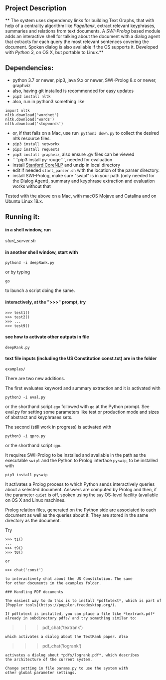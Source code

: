 ## Project Description

** The system uses dependency links for building Text Graphs, that with help of a centrality algorithm like *PageRank*, extract relevant keyphrases, summaries and relations from text documents. A *SWI-Prolog* based module adds an interactive shell for talking about the document with a dialog agent that extracts for each query the most relevant sentences covering the document. Spoken dialog is also available if the OS supports it. Developed with *Python 3*, on OS X, but portable to Linux.**


## Dependencies:

- python 3.7 or newer, pip3, java 9.x or newer, SWI-Prolog 8.x or newer, graphviz
- also, having git installed is recommended for easy updates
- ```pip3 install nltk```
-  also, run in python3 something like 


```
import nltk
nltk.download('wordnet')
nltk.download('words')
nltk.download('stopwords')
```

- or, if that fails on a Mac, use run``` python3 down.py``` 
to collect the desired nltk resource files.
- ```pip3 install networkx```
- ```pip3 install requests```
- ```pip3 install graphviz```, also ensure .gv files can be viewed
- ````pip3 install py-rouge```, needed for evaluation
- install [Stanford CoreNLP](https://stanfordnlp.github.io/CoreNLP/) and unzip in local directory
- edit if needed ```start_parser.sh``` with the location of the parser directory.
- install SWI-Prolog, make sure "swipl" is in your path (only needed for the Dialog Agent), summary and keyphrase extraction and evaluation works without that 

Tested with the above on a Mac, with macOS Mojave and Catalina and on Ubuntu Linux 18.x.

## Running it:
#### in a shell window, run
 *start_server.sh*
#### in another shell window, start with

```python3 -i deepRank.py```

or by typing 

```go```

to launch a script doing the same. 

#### interactively, at the ">>>" prompt, try

```
>>> test1()
>>> test2()
>>> ...
>>> test9()
```

#### see how to activate other outputs in file 

```deepRank.py```

#### text file inputs (including the US Constitution const.txt) are in the folder

```examples/```

There are two new additions.

The first evaluates keyword and summary extraction and it is activated with 

```python3 -i eval.py```

or the shorthand script ```ego``` followed with ```go``` at the Python prompt. See eval.py for setting some parameters like test or production mode and sizes of abstract and keyphrases sets.
 
 
The second (still work in progress) is activated with
 
 ```python3 -i qpro.py```
 
or the shorthand script ```qgo```.
 
It requires SWI-Prolog to be installed and available in the path as the executable ```swipl``` and the Python to Prolog interface ```pyswip```, to be installed with

```pip3 install pyswip```
 
It activates a Prolog process to which Python sends interactively queries about a selected document. Answers are computed by Prolog and then, if the parameter ```quiet``` is off, spoken using the ```say``` OS-level facility (available on OS X and Linux machines.

Prolog relation files, generated on the Python side are associated to each document as well as the queries about it. They are stored in the same directory as the document.

Try
```
>>> t1() 
...
>>> t9()
>>> t0()

or

>>> chat('const')

to interactively chat about the US Constitution. The same
for other documents in the examples folder.

### Handling PDF documents

The easiest way to do this is to install *pdftotext*, which is part of [Poppler tools](https://poppler.freedesktop.org/).

If pdftotext is installed, you can place a file like *textrank.pdf*
already in subdirectory pdfs/ and try something similar to:

```
>>> pdf_chat('textrank')
```
which activates a dialog about the TextRank paper. Also

```
>>> pdf_chat('logrank')
```
activates a dialog about *pdfs/logrank.pdf*, which describes
the architecture of the current system.

Change setting in file params.py to use the system with
other global parameter settings.


